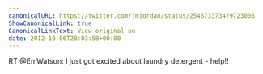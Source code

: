 ```yaml
---
canonicalURL: https://twitter.com/jmjordan/status/254673373479723008
ShowCanonicalLink: true
CanonicalLinkText: View original on
date: 2012-10-06T20:03:58+00:00
---
```

RT @EmWatson: I just got excited about laundry detergent - help!!